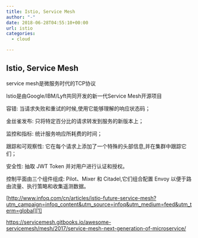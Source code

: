 ```yaml
---
title: Istio, Service Mesh
author: "-"
date: 2018-06-28T04:55:10+00:00
url: istio
categories:
  - cloud

---
```

## Istio, Service Mesh
service mesh是微服务时代的TCP协议

Istio是由Google/IBM/Lyft共同开发的新一代Service Mesh开源项目

容错: 当请求失败和重试的时候,使用它能够理解的响应状态码；
  
金丝雀发布: 只将特定百分比的请求转发到服务的新版本上；
  
监控和指标: 统计服务响应所耗费的时间；
  
跟踪和可观察性: 它在每个请求上添加了一个特殊的头部信息,并在集群中跟踪它们；
  
安全性: 抽取 JWT Token 并对用户进行认证和授权。

控制平面由三个组件组成: Pilot、Mixer 和 Citadel,它们组合配置 Envoy 以便于路由流量、执行策略和收集遥测数据。

[http://www.infoq.com/cn/articles/istio-future-service-mesh?utm_campaign=infoq_content&utm_source=infoq&utm_medium=feed&utm_term=global][1]
  
<https://servicemesh.gitbooks.io/awesome-servicemesh/mesh/2017/service-mesh-next-generation-of-microservice/>

 [1]: http://www.infoq.com/cn/articles/istio-future-service-mesh?utm_campaign=infoq_content&utm_source=infoq&utm_medium=feed&utm_term=global